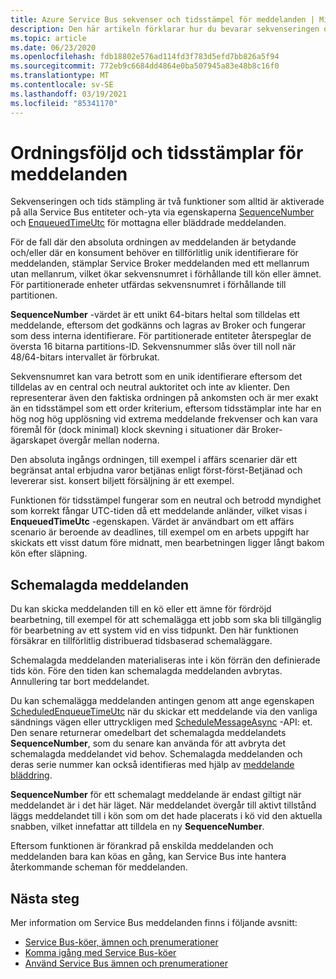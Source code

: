 ```yaml
---
title: Azure Service Bus sekvenser och tidsstämpel för meddelanden | Microsoft Docs
description: Den här artikeln förklarar hur du bevarar sekvenseringen och ordningen (med tidsstämplar) för Azure Service Bus meddelanden.
ms.topic: article
ms.date: 06/23/2020
ms.openlocfilehash: fdb18802e576ad114fd3f783d5efd7bb826a5f94
ms.sourcegitcommit: 772eb9c6684dd4864e0ba507945a83e48b8c16f0
ms.translationtype: MT
ms.contentlocale: sv-SE
ms.lasthandoff: 03/19/2021
ms.locfileid: "85341170"
---
```

# <a name="message-sequencing-and-timestamps"></a>Ordningsföljd och tidsstämplar för meddelanden

Sekvenseringen och tids stämpling är två funktioner som alltid är aktiverade på alla Service Bus entiteter och-yta via egenskaperna [SequenceNumber](/dotnet/api/microsoft.servicebus.messaging.brokeredmessage.sequencenumber) och [EnqueuedTimeUtc](/dotnet/api/microsoft.servicebus.messaging.brokeredmessage.enqueuedtimeutc) för mottagna eller bläddrade meddelanden.

För de fall där den absoluta ordningen av meddelanden är betydande och/eller där en konsument behöver en tillförlitlig unik identifierare för meddelanden, stämplar Service Broker meddelanden med ett mellanrum utan mellanrum, vilket ökar sekvensnumret i förhållande till kön eller ämnet. För partitionerade enheter utfärdas sekvensnumret i förhållande till partitionen.

**SequenceNumber** -värdet är ett unikt 64-bitars heltal som tilldelas ett meddelande, eftersom det godkänns och lagras av Broker och fungerar som dess interna identifierare. För partitionerade entiteter återspeglar de översta 16 bitarna partitions-ID. Sekvensnummer slås över till noll när 48/64-bitars intervallet är förbrukat.

Sekvensnumret kan vara betrott som en unik identifierare eftersom det tilldelas av en central och neutral auktoritet och inte av klienter. Den representerar även den faktiska ordningen på ankomsten och är mer exakt än en tidsstämpel som ett order kriterium, eftersom tidsstämplar inte har en hög nog hög upplösning vid extrema meddelande frekvenser och kan vara föremål för (dock minimal) klock skevning i situationer där Broker-ägarskapet övergår mellan noderna.

Den absoluta ingångs ordningen, till exempel i affärs scenarier där ett begränsat antal erbjudna varor betjänas enligt först-först-Betjänad och levererar sist. konsert biljett försäljning är ett exempel.

Funktionen för tidsstämpel fungerar som en neutral och betrodd myndighet som korrekt fångar UTC-tiden då ett meddelande anländer, vilket visas i **EnqueuedTimeUtc** -egenskapen. Värdet är användbart om ett affärs scenario är beroende av deadlines, till exempel om en arbets uppgift har skickats ett visst datum före midnatt, men bearbetningen ligger långt bakom kön efter släpning.

## <a name="scheduled-messages"></a>Schemalagda meddelanden

Du kan skicka meddelanden till en kö eller ett ämne för fördröjd bearbetning, till exempel för att schemalägga ett jobb som ska bli tillgänglig för bearbetning av ett system vid en viss tidpunkt. Den här funktionen försäkrar en tillförlitlig distribuerad tidsbaserad schemaläggare.

Schemalagda meddelanden materialiseras inte i kön förrän den definierade tids kön. Före den tiden kan schemalagda meddelanden avbrytas. Annullering tar bort meddelandet.

Du kan schemalägga meddelanden antingen genom att ange egenskapen [ScheduledEnqueueTimeUtc](/dotnet/api/microsoft.azure.servicebus.message.scheduledenqueuetimeutc) när du skickar ett meddelande via den vanliga sändnings vägen eller uttryckligen med [ScheduleMessageAsync](/dotnet/api/microsoft.azure.servicebus.queueclient.schedulemessageasync#Microsoft_Azure_ServiceBus_QueueClient_ScheduleMessageAsync_Microsoft_Azure_ServiceBus_Message_System_DateTimeOffset_) -API: et. Den senare returnerar omedelbart det schemalagda meddelandets **SequenceNumber**, som du senare kan använda för att avbryta det schemalagda meddelandet vid behov. Schemalagda meddelanden och deras serie nummer kan också identifieras med hjälp av [meddelande bläddring](message-browsing.md).

**SequenceNumber** för ett schemalagt meddelande är endast giltigt när meddelandet är i det här läget. När meddelandet övergår till aktivt tillstånd läggs meddelandet till i kön som om det hade placerats i kö vid den aktuella snabben, vilket innefattar att tilldela en ny **SequenceNumber**.

Eftersom funktionen är förankrad på enskilda meddelanden och meddelanden bara kan köas en gång, kan Service Bus inte hantera återkommande scheman för meddelanden.

## <a name="next-steps"></a>Nästa steg

Mer information om Service Bus meddelanden finns i följande avsnitt:

* [Service Bus-köer, ämnen och prenumerationer](service-bus-queues-topics-subscriptions.md)
* [Komma igång med Service Bus-köer](service-bus-dotnet-get-started-with-queues.md)
* [Använd Service Bus ämnen och prenumerationer](service-bus-dotnet-how-to-use-topics-subscriptions.md)